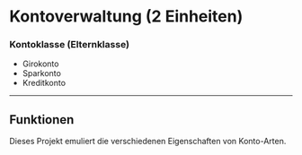 # Kontoverwaltung (2 Einheiten)

### Kontoklasse (Elternklasse)

- Girokonto
- Sparkonto
- Kreditkonto

---

## Funktionen
Dieses Projekt emuliert die verschiedenen Eigenschaften von Konto-Arten.
